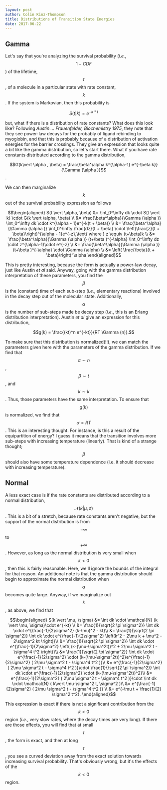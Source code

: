 ```yaml
---
layout: post
author: Colin Kinz-Thompson
title: Distributions of Transition State Energies
date: 2017-06-22
---
```


## Gamma
Let's say that you're analyzing the survival probability (*i.e.*, $$1-CDF$$) of the lifetime, $$t$$, of a molecule in a particular state with rate constant, $$k$$. If the system is Markovian, then this probability is

$$S(t\vert k) = e^{-k*t}$$

but, what if there is a distribution of rate constants? What does this look like? Following *Austin ... Frauenfelder, Biochemistry 1975*, they note that they see power-law decays for the probably of ligand rebinding to myoglobin, and that this is probably because of a distribution of activation energies for the barrier crossings. They give an expression that looks quite a bit like the gamma distribution, so let's start there. What if you have rate constants distributed according to the gamma distribution,

$$G(k\vert \alpha , \beta) = \frac{\beta^\alpha k^{\alpha-1} e^{-\beta k}}{\Gamma (\alpha )}$$.

We can then marginalize $$k$$ out of the survival probability expression as follows

$$\begin{aligned}
S(t \vert \alpha, \beta) &= \int_0^\infty dk \cdot S(t \vert k) \cdot G(k \vert \alpha, \beta) \\
&= \frac{\beta^\alpha}{\Gamma (\alpha )} \int_0^\infty dk \cdot k^{\alpha - 1}e^{-k(t + \beta)} \\
&= \frac{\beta^\alpha}{\Gamma (\alpha )} \int_0^\infty \frac{dz}{t + \beta} \cdot \left(\frac{z}{t + \beta}\right)^{\alpha - 1}e^{-z},\text{ where } z \equiv (t+\beta)k \\
&= \frac{\beta^\alpha}{\Gamma (\alpha )} (t+\beta )^{-\alpha} \int_0^\infty dz \cdot z^{\alpha-1}\cdot e^{-z} \\
&= \frac{\beta^\alpha}{\Gamma (\alpha )} (t+\beta )^{-\alpha} \cdot \Gamma (\alpha) \\
&= \left( \frac{\beta}{t + \beta}\right)^\alpha
\end{aligned}$$

This is pretty interesting, because the form is actually a power-law decay, just like Austin *et al* said. Anyway, going with the gamma distribution interpretation of these parameters, you find the $$\beta$$ is the (constant) time of each sub-step (*i.e.*, elementary reactions) involved in the decay step out of the molecular state. Additionally, $$\alpha$$ is the number of sub-steps made be decay step (*i.e.*, this is an Erlang distribution interpretation). Austin *et al* give an expression for this distribution,

$$g(k) = \frac{(kt)^n e^{-kt}}{RT \Gamma (n)}.$$

To make sure that this distribution is normalized(!!), we can match the parameters given here with the parameters of the gamma distribution. If we find that $$\alpha \sim n$$, $$\beta \sim t$$, and $$k \sim k$$. Thus, those parameters have the same interpretation. To ensure that $$g(k)$$ is normalized, we find that $$\alpha = RT$$. This is an interesting thought. For instance, is this a result of the equipartition of energy? I guess it means that the transition involves more sub-steps with increasing temperature (linearly). That is kind of a strange thought; $$\beta$$ should also have some temperature dependence (i.e. it should decrease with increasing temperature).

## Normal

A less exact case is if the rate constants are distributed according to a normal distribution, $$\mathcal{N}(k \vert \mu, \sigma)$$. This is a bit of a stretch, because rate constants aren't negative, but the support of the normal distribution is from $$-\infty$$ to $$+\infty$$. However, as long as the normal distribution is very small when $$k < 0$$, then this is fairly reasonable. Here, we'll ignore the bounds of the integral for that reason. An additional note is that the gamma distribution should begin to approximate the normal distribution when $$\alpha$$ becomes quite large. Anyway, if we marginalize out $$k$$, as above, we find that

$$\begin{aligned}
S(k \vert \mu, \sigma) &= \int dk \cdot \mathcal{N} (k \vert \mu, \sigma)\cdot e^{-kt} \\
&= \frac{1}{\sqrt{2 \pi \sigma^2}} \int dk \cdot e^{\frac{-1}{2\sigma^2} (k-\mu)^2 - kt}\\
&= \frac{1}{\sqrt{2 \pi \sigma^2}} \int dk \cdot e^{\frac{-1}{2\sigma^2} \left(k^2 - 2\mu k + \mu^2 - 2\sigma^2 kt \right)}\\
&= \frac{1}{\sqrt{2 \pi \sigma^2}} \int dk \cdot e^{\frac{-1}{2\sigma^2} \left( (k-(\mu-\sigma^2t))^2 + 2\mu \sigma^2 t - \sigma^4 t^2 \right)}\\
&= \frac{1}{\sqrt{2 \pi \sigma^2}} \int dk \cdot e^{\frac{-1}{2\sigma^2} \cdot (k-(\mu-\sigma^2t))^2}e^{\frac{-1}{2\sigma^2} ( 2\mu \sigma^2 t - \sigma^4 t^2 )}\\
&= e^{\frac{-1}{2\sigma^2} ( 2\mu \sigma^2 t - \sigma^4 t^2 )}\cdot \frac{1}{\sqrt{2 \pi \sigma^2}} \int dk \cdot e^{\frac{-1}{2\sigma^2} \cdot (k-(\mu-\sigma^2t))^2}\\
&= e^{\frac{-1}{2\sigma^2} ( 2\mu \sigma^2 t - \sigma^4 t^2 )}\cdot \int dk \cdot \mathcal{N} ( k\vert \mu-\sigma^2 t, \sigma^2 )\\
&= e^{\frac{-1}{2\sigma^2} ( 2\mu \sigma^2 t - \sigma^4 t^2 )} \\
&= e^{-\mu t + \frac{1}{2} \sigma^2 t^2}.
\end{aligned}$$


This expression is exact if there is not a significant contribution from the $$k < 0$$ region (*i.e.*, very slow rates, where the decay times are very long). If there are those effects, you will find that at small $$t$$, the form is exact, and then at long $$t$$, you see a curved deviation away from the exact solution towards increasing survival probability. That's obviously wrong, but it's the effects of the $$k < 0$$ region.
